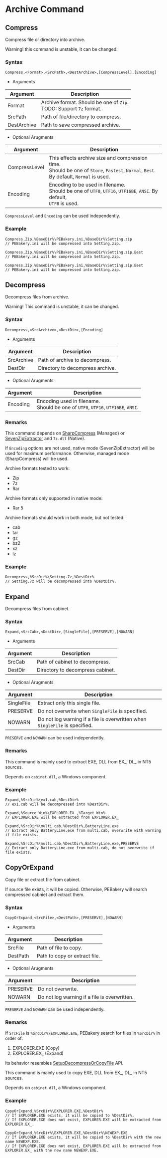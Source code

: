 # Archive Command

## Compress

Compress file or directory into archive.

Warning! this command is unstable, it can be changed.

### Syntax

```pebakery
Compress,<Format>,<SrcPath>,<DestArchive>,[CompressLevel],[Encoding]
```

- Arguments

| Argument | Description |
| --- | --- |
| Format | Archive format. Should be one of `Zip`.<br>TODO: Support `7z` format. |
| SrcPath | Path of file/directory to compress. |
| DestArchive | Path to save compressed archive. |

- Optional Arugments

| Argument | Description |
| --- | --- |
| CompressLevel | This effects archive size and compression time.<br>Should be one of `Store`, `Fastest`, `Normal`, `Best`.<br>By default, `Normal` is used. |
| Encoding | Encoding to be used in filename.<br>Should be one of `UTF8`, `UTF16`, `UTF16BE`, `ANSI`. By default,<br>`UTF8` is used. |

`CompressLevel` and `Encoding` can be used independently.

### Example

```pebakery
Compress,Zip,%BaseDir%\PEBakery.ini,%BaseDir%\Setting.zip
// PEBakery.ini will be compressed into Setting.zip.
```

```pebakery
Compress,Zip,%BaseDir%\PEBakery.ini,%BaseDir%\Setting.zip,Best
// PEBakery.ini will be compressed into Setting.zip.
```

```pebakery
Compress,Zip,%BaseDir%\PEBakery.ini,%BaseDir%\Setting.zip,Best
// PEBakery.ini will be compressed into Setting.zip.
```

## Decompress

Decompress files from archive.

Warning! This command is unstable, it can be changed.

### Syntax

```pebakery
Decompress,<SrcArchive>,<DestDir>,[Encoding]
```

- Arguments

| Argument | Description |
| --- | --- |
| SrcArchive | Path of archive to decompress. |
| DestDir | Directory to decompress archive. |

- Optional Arugments

| Argument | Description |
| --- | --- |
| Encoding | Encoding used in filename.<br>Should be one of `UTF8`, `UTF16`, `UTF16BE`, `ANSI`. |

### Remarks

This command depends on [SharpCompress](https://github.com/adamhathcock/sharpcompress) (Managed) or [SevenZipExtractor](https://github.com/adoconnection/SevenZipExtractor) and `7z.dll` (Native).

If `Encoding` options are not used, native mode (SevenZipExtractor) will be used for maximum performance. Otherwise, managed mode (SharpCompress) will be used.

Archive formats tested to work:

- Zip
- 7z
- Rar

Archive formats only supported in native mode:

- Rar 5

Archive formats should work in both mode, but not tested:

- cab
- tar
- gz
- bz2
- xz
- lz

### Example

```pebakery
Decompress,%SrcDir%\Setting.7z,%DestDir%
// Setting.7z will be decompressed into %DestDir%.
```

## Expand

Decompress files from cabinet.

### Syntax

```pebakery
Expand,<SrcCab>,<DestDir>,[SingleFile],[PRESERVE],[NOWARN]
```

- Arguments

| Argument | Description |
| --- | --- |
| SrcCab | Path of cabinet to decompress. |
| DestDir | Directory to decompress cabinet. |

- Optional Arugments

| Argument | Description |
| --- | --- |
| SingleFile | Extract only this single file. |
| PRESERVE | Do not overwrite when `SingleFile` is specified. |
| NOWARN | Do not log warning if a file is overwritten when `SingleFile` is specified. |

`PRESERVE` and `NOWARN` can be used independently.

### Remarks

This command is mainly used to extract EXE, DLL from EX_, DL_ in NT5 sources.

Depends on `cabinet.dll`, a Windows component.

### Example

```pebakery
Expand,%SrcDir%\ex1.cab,%DestDir%
// ex1.cab will be decompressed into %DestDir%.
```

```pebakery
Expand,%Source_Win%\EXPLORER.EX_,%Target_Win%
// EXPLORER.EXE will be extracted from EXPLORER.EX_
```

```pebakery
Expand,%SrcDir%\multi.cab,%DestDir%,BatteryLine.exe
// Extract only BatteryLine.exe from multi.cab, overwrite with warning if file exists.
```

```pebakery
Expand,%SrcDir%\multi.cab,%DestDir%,BatteryLine.exe,PRESERVE
// Extract only BatteryLine.exe from multi.cab, do not overwrite if file exists.
```

## CopyOrExpand

Copy file or extract file from cabinet.

If source file exists, it will be copied. Otherwise, PEBakery will search compressed cabniet and extract them.

### Syntax

```pebakery
CopyOrExpand,<SrcFile>,<DestPath>,[PRESERVE],[NOWARN]
```

- Arguments

| Argument | Description |
| --- | --- |
| SrcFile | Path of file to copy. |
| DestPath | Path to copy or extract file. |

- Optional Arugments

| Argument | Description |
| --- | --- |
| PRESERVE | Do not overwrite. |
| NOWARN | Do not log warning if a file is overwritten. |

`PRESERVE` and `NOWARN` can be used independently.

### Remarks

If `SrcFile` is `%SrcDir%\EXPLORER.EXE`, PEBakery search for files in `%SrcDir%` in order of:

1. EXPLORER.EXE (Copy)
1. EXPLORER.EX_ (Expand)

Its behavior resembles [SetupDecompressOrCopyFile](https://msdn.microsoft.com/en-us/library/aa376992(v=vs.85).aspx) API.

This command is mainly used to copy EXE, DLL from EX_, DL_ in NT5 sources.

Depends on `cabinet.dll`, a Windows component.

### Example

```pebakery
CppyOrExpand,%SrcDir%\EXPLORER.EXE,%DestDir%
// If EXPLORER.EXE exists, it will be copied to %DestDir%.
// If EXPLORER.EXE does not exist, EXPLORER.EXE will be extracted from EXPLORER.EX_.
```

```pebakery
CppyOrExpand,%SrcDir%\EXPLORER.EXE,%DestDir%\NEWEXP.EXE
// If EXPLORER.EXE exists, it will be copied to %DestDir% with the new name NEWEXP.EXE.
// If EXPLORER.EXE does not exist, EXPLORER.EXE will be extracted from EXPLORER.EX_ with the new name NEWEXP.EXE.
```
